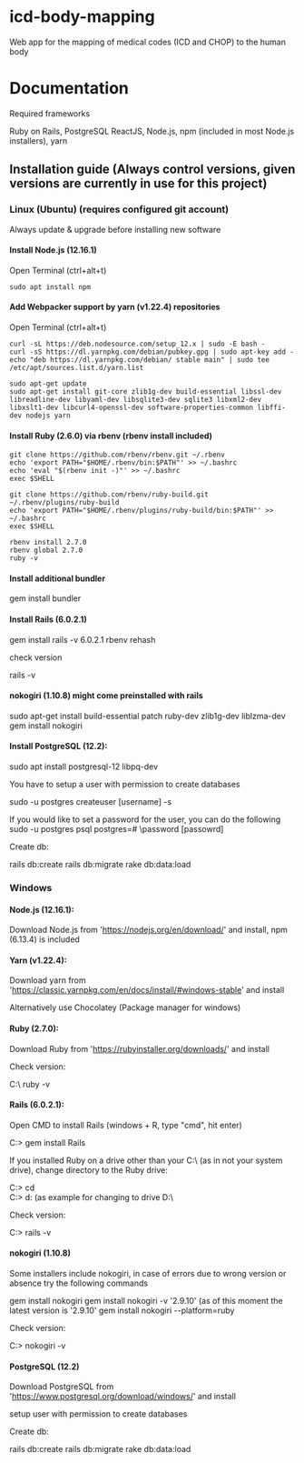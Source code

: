# icd-body-mapping
Web app for the mapping of medical codes (ICD and CHOP) to the human body
# Documentation

Required frameworks

Ruby on Rails, PostgreSQL ReactJS, Node.js, npm (included in most Node.js installers), yarn

## Installation guide (Always control versions, given versions are currently in use for this project)

### Linux (Ubuntu) (requires configured git account)

Always update & upgrade before installing new software

#### Install Node.js (12.16.1)

Open Terminal (ctrl+alt+t)

```sudo apt install nodejs
sudo apt install npm
```


#### Add Webpacker support by yarn (v1.22.4) repositories

Open Terminal (ctrl+alt+t)

```sudo apt install curl
curl -sL https://deb.nodesource.com/setup_12.x | sudo -E bash -
curl -sS https://dl.yarnpkg.com/debian/pubkey.gpg | sudo apt-key add -
echo "deb https://dl.yarnpkg.com/debian/ stable main" | sudo tee /etc/apt/sources.list.d/yarn.list

sudo apt-get update
sudo apt-get install git-core zlib1g-dev build-essential libssl-dev libreadline-dev libyaml-dev libsqlite3-dev sqlite3 libxml2-dev libxslt1-dev libcurl4-openssl-dev software-properties-common libffi-dev nodejs yarn
```
#### Install Ruby (2.6.0) via rbenv (rbenv install included)

```cd
git clone https://github.com/rbenv/rbenv.git ~/.rbenv
echo 'export PATH="$HOME/.rbenv/bin:$PATH"' >> ~/.bashrc
echo 'eval "$(rbenv init -)"' >> ~/.bashrc
exec $SHELL

git clone https://github.com/rbenv/ruby-build.git ~/.rbenv/plugins/ruby-build
echo 'export PATH="$HOME/.rbenv/plugins/ruby-build/bin:$PATH"' >> ~/.bashrc
exec $SHELL

rbenv install 2.7.0
rbenv global 2.7.0
ruby -v
```
#### Install additional bundler

gem install bundler

#### Install Rails (6.0.2.1)

gem install rails -v 6.0.2.1
rbenv rehash

check version

rails -v

#### nokogiri (1.10.8) might come preinstalled with rails

sudo apt-get install build-essential patch ruby-dev zlib1g-dev liblzma-dev
gem install nokogiri

#### Install PostgreSQL (12.2):

sudo apt install postgresql-12 libpq-dev

You have to setup a user with permission to create databases

sudo -u postgres createuser [username] -s

If you would like to set a password for the user, you can do the following
sudo -u postgres psql
postgres=# \password [passowrd]

Create db:

rails db:create
rails db:migrate
rake db:data:load


### Windows

#### Node.js (12.16.1):

Download Node.js from 'https://nodejs.org/en/download/' and install, npm (6.13.4) is included

#### Yarn (v1.22.4):

Download yarn from 'https://classic.yarnpkg.com/en/docs/install/#windows-stable' and install

Alternatively use Chocolatey (Package manager for windows)

#### Ruby (2.7.0):

Download Ruby from 'https://rubyinstaller.org/downloads/' and install

Check version:

C:\ ruby -v

#### Rails (6.0.2.1):

Open CMD to install Rails (windows + R, type "cmd", hit enter)

C:\> gem install Rails

If you installed Ruby on a drive other than your C:\ (as in not your system drive), change directory to the Ruby drive:

C:\> cd\
C:\> d:         (as example for changing to drive D:\

Check version:

C:\> rails -v

#### nokogiri (1.10.8)

Some installers include nokogiri, in case of errors due to wrong version or absence try the following commands

gem install nokogiri
gem install nokogiri -v '2.9.10'         (as of this moment the latest version is '2.9.10'
gem install nokogiri --platform=ruby

Check version:

C:\> nokogiri -v

#### PostgreSQL (12.2)

Download PostgreSQL from 'https://www.postgresql.org/download/windows/' and install

setup user with permission to create databases

Create db:

rails db:create
rails db:migrate
rake db:data:load
